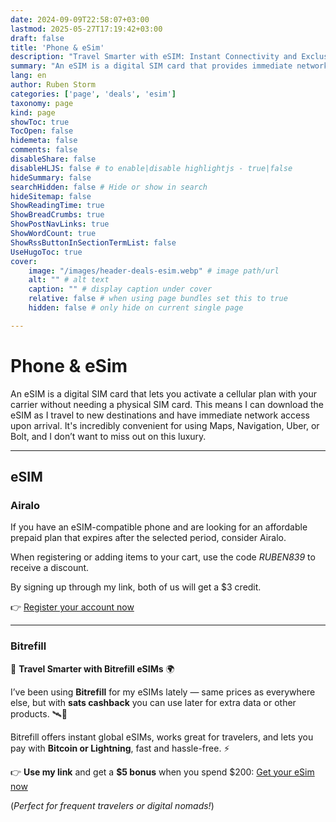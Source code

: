 ```yaml
---
date: 2024-09-09T22:58:07+03:00
lastmod: 2025-05-27T17:19:42+03:00
draft: false
title: 'Phone & eSim'
description: "Travel Smarter with eSIM: Instant Connectivity and Exclusive Discounts"
summary: "An eSIM is a digital SIM card that provides immediate network access without needing a physical SIM. Ideal for travelers, it allows for easy activation of cellular plans and seamless use of apps like Maps and Uber."
lang: en
author: Ruben Storm
categories: ['page', 'deals', 'esim']
taxonomy: page
kind: page
showToc: true
TocOpen: false
hidemeta: false
comments: false
disableShare: false
disableHLJS: false # to enable|disable highlightjs - true|false
hideSummary: false
searchHidden: false # Hide or show in search
hideSitemap: false
ShowReadingTime: true
ShowBreadCrumbs: true
ShowPostNavLinks: true
ShowWordCount: true
ShowRssButtonInSectionTermList: false
UseHugoToc: true
cover:
    image: "/images/header-deals-esim.webp" # image path/url
    alt: "" # alt text
    caption: "" # display caption under cover
    relative: false # when using page bundles set this to true
    hidden: false # only hide on current single page

---
```


# Phone & eSim

An eSIM is a digital SIM card that lets you activate a cellular plan with your carrier without needing a physical SIM card. This means I can download the eSIM as I travel to new destinations and have immediate network access upon arrival. It's incredibly convenient for using Maps, Navigation, Uber, or Bolt, and I don’t want to miss out on this luxury.

---

## eSIM
### Airalo

If you have an eSIM-compatible phone and are looking for an affordable prepaid plan that expires after the selected period, consider Airalo.

When registering or adding items to your cart, use the code *RUBEN839* to receive a discount.

By signing up through my link, both of us will get a $3 credit.

👉 [Register your account now][defAiraloLink]

---

### Bitrefill

🚀 **Travel Smarter with Bitrefill eSIMs** 🌍

I’ve been using **Bitrefill** for my eSIMs lately — same prices as everywhere else, but with **sats cashback** you can use later for extra data or other products. 🛰️💸

Bitrefill offers instant global eSIMs, works great for travelers, and lets you pay with **Bitcoin or Lightning**, fast and hassle-free. ⚡

👉 **Use my link** and get a **$5 bonus** when you spend $200: [Get your eSim now][defBitrefillLink]

(*Perfect for frequent travelers or digital nomads!*)


[defAiraloLink]: https://ref.airalo.com/PVJA
[defBitrefillLink]: https://www.bitrefill.com/invite/uxwjwmdj